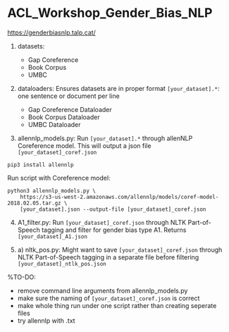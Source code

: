 # ACL_Workshop_Gender_Bias_NLP
https://genderbiasnlp.talp.cat/

1) datasets:
    - Gap Coreference
    - Book Corpus
    - UMBC
    
2) dataloaders: Ensures datasets are in proper format `[your_dataset].*`: one sentence or document per line
    - Gap Coreference Dataloader
    - Book Corpus Dataloader
    - UMBC Dataloader

3) allennlp_models.py: Run `[your_dataset].*` through allenNLP Coreference model. This will output a json file `[your_dataset]_coref.json`

```
pip3 install allennlp
```

Run script with Coreference model:
```
python3 allennlp_models.py \
    https://s3-us-west-2.amazonaws.com/allennlp/models/coref-model-2018.02.05.tar.gz \
    [your_dataset].json --output-file [your_dataset]_coref.json
```

4) A1_filter.py: Run `[your_dataset]_coref.json` through NLTK Part-of-Speech tagging and filter for gender bias type A1. Returns `[your_dataset]_A1.json`      


4) a) nltk_pos.py: Might want to save `[your_dataset]_coref.json` through NLTK Part-of-Speech tagging in a separate file before filtering `[your_dataset]_ntlk_pos.json`
    
%TO-DO:
- remove command line arguments from allennlp_models.py
- make sure the naming of `[your_dataset]_coref.json` is correct
- make whole thing run under one script rather than creating seperate files 
- try allennlp with .txt